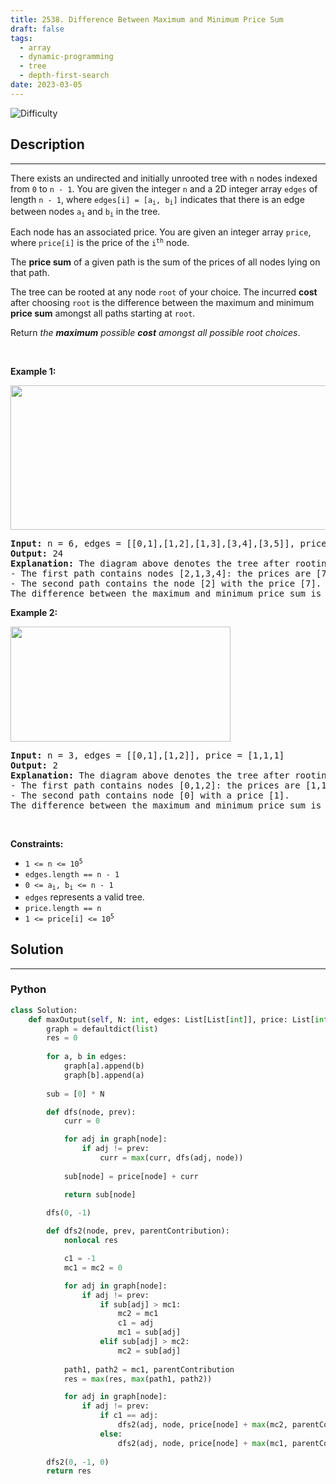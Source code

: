 ```yaml
---
title: 2538. Difference Between Maximum and Minimum Price Sum
draft: false
tags: 
  - array
  - dynamic-programming
  - tree
  - depth-first-search
date: 2023-03-05
---
```


![Difficulty](https://img.shields.io/badge/Difficulty-Hard-blue.svg)

## Description

---
<p>There exists an undirected and initially unrooted tree with <code>n</code> nodes indexed from <code>0</code> to <code>n - 1</code>. You are given the integer <code>n</code> and a 2D integer array <code>edges</code> of length <code>n - 1</code>, where <code>edges[i] = [a<sub>i</sub>, b<sub>i</sub>]</code> indicates that there is an edge between nodes <code>a<sub>i</sub></code> and <code>b<sub>i</sub></code> in the tree.</p>

<p>Each node has an associated price. You are given an integer array <code>price</code>, where <code>price[i]</code> is the price of the <code>i<sup>th</sup></code> node.</p>

<p>The <strong>price sum</strong> of a given path is the sum of the prices of all nodes lying on that path.</p>

<p>The tree can be rooted at any node <code>root</code> of your choice. The incurred <strong>cost</strong> after choosing <code>root</code> is the difference between the maximum and minimum <strong>price sum</strong> amongst all paths starting at <code>root</code>.</p>

<p>Return <em>the <strong>maximum</strong> possible <strong>cost</strong></em> <em>amongst all possible root choices</em>.</p>

<p>&nbsp;</p>
<p><strong class="example">Example 1:</strong></p>
<img alt="" src="https://assets.leetcode.com/uploads/2022/12/01/example14.png" style="width: 556px; height: 231px;" />
<pre>
<strong>Input:</strong> n = 6, edges = [[0,1],[1,2],[1,3],[3,4],[3,5]], price = [9,8,7,6,10,5]
<strong>Output:</strong> 24
<strong>Explanation:</strong> The diagram above denotes the tree after rooting it at node 2. The first part (colored in red) shows the path with the maximum price sum. The second part (colored in blue) shows the path with the minimum price sum.
- The first path contains nodes [2,1,3,4]: the prices are [7,8,6,10], and the sum of the prices is 31.
- The second path contains the node [2] with the price [7].
The difference between the maximum and minimum price sum is 24. It can be proved that 24 is the maximum cost.
</pre>

<p><strong class="example">Example 2:</strong></p>
<img alt="" src="https://assets.leetcode.com/uploads/2022/11/24/p1_example2.png" style="width: 352px; height: 184px;" />
<pre>
<strong>Input:</strong> n = 3, edges = [[0,1],[1,2]], price = [1,1,1]
<strong>Output:</strong> 2
<strong>Explanation:</strong> The diagram above denotes the tree after rooting it at node 0. The first part (colored in red) shows the path with the maximum price sum. The second part (colored in blue) shows the path with the minimum price sum.
- The first path contains nodes [0,1,2]: the prices are [1,1,1], and the sum of the prices is 3.
- The second path contains node [0] with a price [1].
The difference between the maximum and minimum price sum is 2. It can be proved that 2 is the maximum cost.
</pre>

<p>&nbsp;</p>
<p><strong>Constraints:</strong></p>

<ul>
	<li><code>1 &lt;= n &lt;= 10<sup>5</sup></code></li>
	<li><code>edges.length == n - 1</code></li>
	<li><code>0 &lt;= a<sub>i</sub>, b<sub>i</sub> &lt;= n - 1</code></li>
	<li><code>edges</code> represents a valid tree.</li>
	<li><code>price.length == n</code></li>
	<li><code>1 &lt;= price[i] &lt;= 10<sup>5</sup></code></li>
</ul>


## Solution

---
### Python
``` py title='difference-between-maximum-and-minimum-price-sum'
class Solution:
    def maxOutput(self, N: int, edges: List[List[int]], price: List[int]) -> int:
        graph = defaultdict(list)
        res = 0
        
        for a, b in edges:
            graph[a].append(b)
            graph[b].append(a)
        
        sub = [0] * N

        def dfs(node, prev):
            curr = 0

            for adj in graph[node]:
                if adj != prev:
                    curr = max(curr, dfs(adj, node))
            
            sub[node] = price[node] + curr

            return sub[node]
        
        dfs(0, -1)

        def dfs2(node, prev, parentContribution):
            nonlocal res

            c1 = -1
            mc1 = mc2 = 0

            for adj in graph[node]:
                if adj != prev:
                    if sub[adj] > mc1:
                        mc2 = mc1
                        c1 = adj
                        mc1 = sub[adj]
                    elif sub[adj] > mc2:
                        mc2 = sub[adj]
            
            path1, path2 = mc1, parentContribution
            res = max(res, max(path1, path2))

            for adj in graph[node]:
                if adj != prev:
                    if c1 == adj:
                        dfs2(adj, node, price[node] + max(mc2, parentContribution))
                    else:
                        dfs2(adj, node, price[node] + max(mc1, parentContribution))
        
        dfs2(0, -1, 0)
        return res

```

